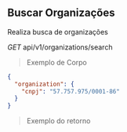 ## Buscar Organizações

Realiza busca de organizações

<div class="api-endpoint">
  <div class="endpoint-data">
    <i class="label label-get">GET</i>
     api/v1/organizations/search
  </div>
</div>


> Exemplo de Corpo

```json
{
  "organization": {
    "cnpj": "57.757.975/0001-86"
  }
}
```

> Exemplo do retorno

```json

```
